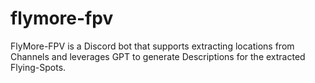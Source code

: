 # flymore-fpv
FlyMore-FPV is a Discord bot that supports extracting locations from Channels and leverages GPT to generate Descriptions for the extracted Flying-Spots.
